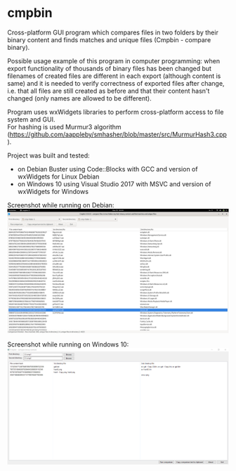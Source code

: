 # cmpbin
Cross-platform GUI program which compares files in two folders by their binary content and finds matches and unique files (Cmpbin - compare binary).  
  
Possible usage example of this program in computer programming: when export functionality of thousands of binary files has been changed but filenames of created files are different in each export (although content is same) and it is needed to verify correctness of exported files after change, i.e. that all files are still created as before and that their content hasn't changed (only names are allowed to be different).  

Program uses wxWidgets libraries to perform cross-platform access to file system and GUI.  
For hashing is used Murmur3 algorithm (https://github.com/aappleby/smhasher/blob/master/src/MurmurHash3.cpp).     

Project was built and tested:  
- on Debian Buster using Code::Blocks with GCC and version of wxWidgets for Linux Debian  
- on Windows 10 using Visual Studio 2017 with MSVC and version of wxWidgets for Windows     

Screenshot while running on Debian:
![screenshot](./screenshot-debian.png?raw=true)

Screenshot while running on Windows 10:
![screenshot](./screenshot.png?raw=true)
